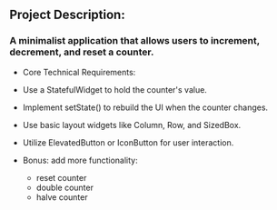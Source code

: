 ## Project Description: 
### A minimalist application that allows users to increment, decrement, and reset a counter.

- Core Technical Requirements:

- Use a StatefulWidget to hold the counter's value.

- Implement setState() to rebuild the UI when the counter changes.

- Use basic layout widgets like Column, Row, and SizedBox.

- Utilize ElevatedButton or IconButton for user interaction.

- Bonus: add more functionality:
    - reset counter
    - double counter
    - halve counter
